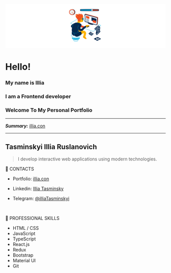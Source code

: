 ![Header](./Header2.png) 

# Hello! 
### My name is Illia
### I am a Frontend developer
### Welcome To My Personal Portfolio

---
***Summary:*** [illia.con](https://www.google.com)

---

## Tasminskyi Illia Ruslanovich

> I develop interactive web applications using modern technologies.
 
:briefcase: CONTACTS 

* Portfolio: [illia.con](https://www.google.com)

* Linkedin: [Illia Tasminsky](https://www.linkedin.com/in/illia-tasminskyi-6349331b6/)

* Telegram: [@illiaTasminskyi](https://t.me/illiaTasminskyi) 
<br>

:wrench: PROFESSIONAL SKILLS
* HTML / CSS 
* JavaScript 
* TypeScript 
* React.js 
* Redux
* Bootstrap
* Material UI 
* Git 
